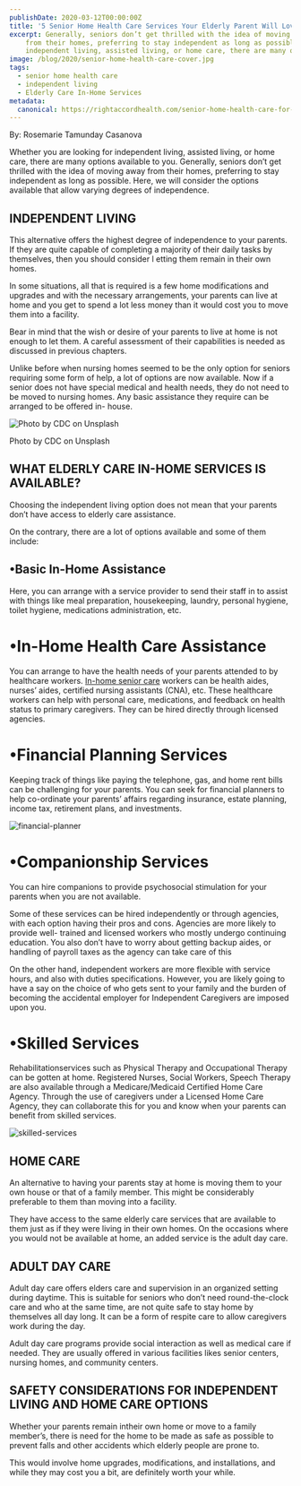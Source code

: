 ```yaml
---
publishDate: 2020-03-12T00:00:00Z
title: '5 Senior Home Health Care Services Your Elderly Parent Will Love'
excerpt: Generally, seniors don’t get thrilled with the idea of moving away 
    from their homes, preferring to stay independent as long as possible. Whether you are looking for 
    independent living, assisted living, or home care, there are many options available to you..
image: /blog/2020/senior-home-health-care-cover.jpg
tags:
  - senior home health care
  - independent living
  - Elderly Care In-Home Services
metadata:
  canonical: https://rightaccordhealth.com/senior-home-health-care-for-parent
---
```




By: Rosemarie Tamunday Casanova



Whether you are looking for independent living, assisted living, or home care, there are many options available to you. Generally, seniors don’t get thrilled with the idea of moving away from their homes, preferring to stay independent as long as possible. Here, we will consider the options available that allow varying degrees of independence.

INDEPENDENT LIVING
------------------

This alternative offers the highest degree of independence to your parents. If they are quite capable of completing a majority of their daily tasks by themselves, then you should consider l etting them remain in their own homes.

In some situations, all that is required is a few home modifications and upgrades and with the necessary arrangements, your parents can live at home and you get to spend a lot less money than it would cost you to move them into a facility.

Bear in mind that the wish or desire of your parents to live at home is not enough to let them. A careful assessment of their capabilities is needed as discussed in previous chapters.

Unlike before when nursing homes seemed to be the only option for seniors requiring some form of help, a lot of options are now available. Now if a senior does not have special medical and health needs, they do not need to be moved to nursing homes. Any basic assistance they require can be arranged to be offered in- house.

![Photo by CDC on Unsplash](/blog/2020/cdc-F98Mv9O6LfI-unsplash.jpg)

Photo by CDC on Unsplash

WHAT ELDERLY CARE IN-HOME SERVICES IS AVAILABLE?
------------------------------------------------

Choosing the independent living option does not mean that your parents don’t have access to elderly care assistance.

On the contrary, there are a lot of options available and some of them include:

•Basic In-Home Assistance
-------------------------

Here, you can arrange with a service provider to send their staff in to assist with things like meal preparation, housekeeping, laundry, personal hygiene, toilet hygiene, medications administration, etc.

•In-Home Health Care Assistance
===============================

You can arrange to have the health needs of your parents attended to by healthcare workers. [In-home senior care](https://rightaccordhealth.com/services/live-in-homecare.html) workers can be health aides, nurses’ aides, certified nursing assistants (CNA), etc. These healthcare workers can help with personal care, medications, and feedback on health status to primary caregivers. They can be hired directly through licensed agencies.

•Financial Planning Services
============================

Keeping track of things like paying the telephone, gas, and home rent bills can be challenging for your parents. You can seek for financial planners to help co-ordinate your parents’ affairs regarding insurance, estate planning, income tax, retirement plans, and investments.

![financial-planner](/blog/2020/financial-planner.jpg)

•Companionship Services
=======================

You can hire companions to provide psychosocial stimulation for your parents when you are not available.

Some of these services can be hired independently or through agencies, with each option having their pros and cons. Agencies are more likely to provide well- trained and licensed workers who mostly undergo continuing education. You also don’t have to worry about getting backup aides, or handling of payroll taxes as the agency can take care of this

On the other hand, independent workers are more flexible with service hours, and also with duties specifications. However, you are likely going to have a say on the choice of who gets sent to your family and the burden of becoming the accidental employer for Independent Caregivers are imposed upon you.

•Skilled Services
=================

Rehabilitationservices such as Physical Therapy and Occupational Therapy can be gotten at home. Registered Nurses, Social Workers, Speech Therapy are also available through a Medicare/Medicaid Certified Home Care Agency. Through the use of caregivers under a Licensed Home Care Agency, they can collaborate this for you and know when your parents can benefit from skilled services.

![skilled-services](/blog/2020/skilled-services.jpg)

HOME CARE
---------

An alternative to having your parents stay at home is moving them to your own house or that of a family member. This might be considerably preferable to them than moving into a facility.

They have access to the same elderly care services that are available to them just as if they were living in their own homes. On the occasions where you would not be available at home, an added service is the adult day care.

ADULT DAY CARE
--------------

Adult day care offers elders care and supervision in an organized setting during daytime. This is suitable for seniors who don’t need round-the-clock care and who at the same time, are not quite safe to stay home by themselves all day long. It can be a form of respite care to allow caregivers work during the day.

Adult day care programs provide social interaction as well as medical care if needed. They are usually offered in various facilities likes senior centers, nursing homes, and community centers.


SAFETY CONSIDERATIONS FOR INDEPENDENT LIVING AND HOME CARE OPTIONS
------------------------------------------------------------------

Whether your parents remain intheir own home or move to a family member’s, there is need for the home to be made as safe as possible to prevent falls and other accidents which elderly people are prone to.

This would involve home upgrades, modifications, and installations, and while they may cost you a bit, are definitely worth your while.
